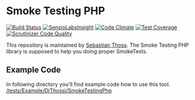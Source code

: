 # Smoke Testing PHP
[![Build Status](https://travis-ci.org/DjThossi/smoke-testing-php.svg?branch=master)](https://travis-ci.org/DjThossi/smoke-testing-php)
[![SensioLabsInsight](https://insight.sensiolabs.com/projects/0b560329-7a15-4990-9949-2c5047477b85/mini.png)](https://insight.sensiolabs.com/projects/0b560329-7a15-4990-9949-2c5047477b85)
[![Code Climate](https://codeclimate.com/github/DjThossi/smoke-testing-php/badges/gpa.svg)](https://codeclimate.com/github/DjThossi/smoke-testing-php)
[![Test Coverage](https://codeclimate.com/github/DjThossi/smoke-testing-php/badges/coverage.svg)](https://codeclimate.com/github/DjThossi/smoke-testing-php/coverage)
[![Scrutinizer Code Quality](https://scrutinizer-ci.com/g/DjThossi/smoke-testing-php/badges/quality-score.png?b=master)](https://scrutinizer-ci.com/g/DjThossi/smoke-testing-php/?branch=master)

This repository is maintained by [Sebastian Thoss](http://www.sebastianthoss.de).
The Smoke Testing PHP library is supposed to help you doing proper SmokeTests.

## Example Code
In following directory you'll find example code how to use this tool.
[/tests/Example/DjThossi/SmokeTestingPhp](https://github.com/DjThossi/smoke-testing-php/tree/master/tests/Example/DjThossi/SmokeTestingPhp)
